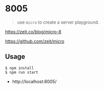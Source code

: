 # 8005
> use `micro` to create a server playground.

https://zeit.co/blog/micro-8

https://github.com/zeit/micro

## Usage

```
$ npm install
$ npm run start
```

* http://localhost:8005/
